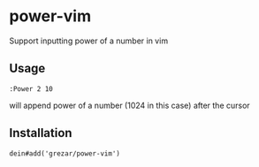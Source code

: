 # power-vim
Support inputting power of a number in vim

## Usage
```
:Power 2 10
```

will append power of a number (1024 in this case) after the cursor

## Installation
```
dein#add('grezar/power-vim')
```

